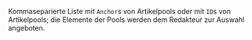Kommaseparierte Liste mit `Anchor`s von Artikelpools oder mit `ID`s von Artikelpools; die Elemente der Pools werden dem Redakteur zur Auswahl angeboten.